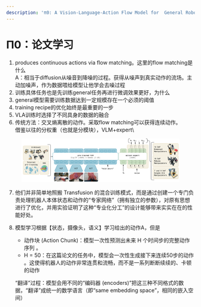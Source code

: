 ```yaml
---
description: 'π0: A Vision-Language-Action Flow Model for  General Robot Control'
---
```


# Π0：论文学习



1. produces continuous actions via flow matching。这里的flow matching是什么\
   A：相当于diffusion从噪音到降噪的过程。获得从噪声到真实动作的流场。主动加噪声，作为数据喂给模型让他学会去噪过程
2. 训练具体任务也是先训练general任务再进行微调效果更好，为什么
3. general模型需要训练数据达到一定规模存在一个必须的阈值
4. training recipe的优化始终是最重要的一步
5. VLA训练时选择了不同具身的数据的融合
6. 传统方法：交叉熵离散的动作。采取flow matching可以获得连续动作。\
   借鉴以往的分权重（也就是分模块），VLM+expert\


<figure><img src="../../.gitbook/assets/image (1) (1).png" alt=""><figcaption></figcaption></figure>

7. 他们并非简单地照搬 Transfusion 的混合训练模式，而是通过创建一个专门负责处理机器人本体状态和动作的“专家网络”（拥有独立的参数），对原有思想进行了优化，并用实验证明了这种“专业化分工”的设计能够带来实实在在的性能好处。
8.  模型学习根据【状态，摄像头，语义】学习给出的动作A，但是

    * 动作块 (Action Chunk)：模型一次性预测出未来 H 个时间步的完整动作序列 。
    * H = 50：在这篇论文的任务中，模型会一次性生成接下来连续50步的动作 。这使得机器人的动作非常连贯和流畅，而不是一系列断断续续的、卡顿的动作

    “翻译”过程：模型会用不同的“编码器 (encoders)”把这三种不同格式的数据，“翻译”成统一的数学语言（即“same embedding space”，相同的嵌入空间）
